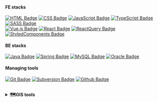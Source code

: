 <!-- ### Hi there 👋 -->
#### FE stacks
[![HTML Badge](https://img.shields.io/badge/HTML5-black?style=flat-square&logo=html5&logoColor=white&color=E34F26)](https://developer.mozilla.org/en-US/docs/Web/HTML)
[![CSS Badge](https://img.shields.io/badge/CSS3-black?style=flat-square&logo=css3&logoColor=white&color=1572B6)](https://developer.mozilla.org/en-US/docs/Web/CSS)
[![JavaScript Badge](https://img.shields.io/badge/JavaScript-black?style=flat-square&logo=JavaScript&logoColor=black&color=F7DF1E)](https://developer.mozilla.org/en-US/docs/Web/JavaScript)
[![TypeScript Badge](https://img.shields.io/badge/TypeScript-white?style=flat-square&logo=TypeScript&logoColor=white&color=3178C6)](https://www.typescriptlang.org/)
[![SASS Badge](https://img.shields.io/badge/SASS-black?style=flat-square&logo=SASS&logoColor=white&color=CC6699)](https://sass-lang.com/)  
[![Vue.js Badge](https://img.shields.io/badge/Vue.js-black?style=flat-square&logo=Vue.js&logoColor=white&color=4FC08D)](https://vuejs.org/)
[![React Badge](https://img.shields.io/badge/React-black?style=flat-square&logo=React&logoColor=black&color=61DAFB)](https://reactjs.org/)
[![ReactQuery Badge](https://img.shields.io/badge/React&nbsp;Query-black?style=flat-square&logo=ReactQuery&logoColor=white&color=FF4154)](https://tanstack.com/query/v4/docs/react/overview)
[![StyledComponents Badge](https://img.shields.io/badge/StyledComponents-white?style=flat-square&logo=styledcomponents&logoColor=white&color=DB7093)](https://styled-components.com/)

#### BE stacks
[![Java Badge](https://img.shields.io/badge/Java-white?style=flat-square&logo=Java&logoColor=white&color=da1e20)](https://www.java.com/ko/)
[![Spring Badge](https://img.shields.io/badge/Spring&nbsp;Boot-white?style=flat-square&logo=SpringBoot&logoColor=white&color=6DB33F)](https://spring.io/tools/)
[![MySQL Badge](https://img.shields.io/badge/MySQL-white?style=flat-square&logo=MySQL&logoColor=white&color=4479A1)](https://www.mysql.com/)
[![Oracle Badge](https://img.shields.io/badge/Oracle-white?style=flat-square&logo=Oracle&logoColor=white&color=F80000)](https://www.oracle.com/)

#### Managing tools
[![Git Badge](https://img.shields.io/badge/Git-white?style=flat-square&logo=Git&logoColor=white&color=F05032)](https://git-scm.com/)
[![Subversion Badge](https://img.shields.io/badge/SVN-white?style=flat-square&logo=subversion&logoColor=white&color=809CC9)](https://subversion.apache.org/)
[![Github Badge](https://img.shields.io/badge/Github-white?style=flat-square&logo=Github&logoColor=white&color=181717)](https://github.com/) 

<br/>

<details>
<summary>
  <strong>🗺GIS tools</strong>
</summary>
  <br/>
   <a href="https://openlayers.org/"><img src="https://img.shields.io/badge/OpenLayers-white?style=flat-square&logo=OpenLayers&logoColor=white&color=1F6B75"/></a>
   <a href="https://leafletjs.com/"><img src="https://img.shields.io/badge/Leaflet-white?style=flat-square&logo=Leaflet&logoColor=white&color=199900"/></a>
   <a href="https://geoserver.org/"><img src="https://img.shields.io/badge/GeoServer-white?style=flat-square&logo=GeoServer&logoColor=white&color=0093c9"/></a>
   <a href="https://qgis.org/en/site/"><img src="https://img.shields.io/badge/Qgis-white?style=flat-square&logo=Qgis&logoColor=white&color=589632"/></a>
   <a href="https://www.oracle.com/"><img src="https://img.shields.io/badge/Oracle-white?style=flat-square&logo=Oracle&logoColor=white&color=F80000"/></a>
</details>

<!--
#### GIS tools
[![OpenLayers Badge](https://img.shields.io/badge/OpenLayers-white?style=flat-square&logo=OpenLayers&logoColor=white&color=1F6B75)](https://openlayers.org/) 
[![Leaflet Badge](https://img.shields.io/badge/Leaflet-white?style=flat-square&logo=Leaflet&logoColor=white&color=199900)](https://leafletjs.com/)
[![GeoServer Badge](https://img.shields.io/badge/GeoServer-white?style=flat-square&logo=GeoServer&logoColor=white&color=0093c9)](https://geoserver.org/)
[![QGIS Badge](https://img.shields.io/badge/Qgis-white?style=flat-square&logo=Qgis&logoColor=white&color=589632)](https://qgis.org/en/site/)
[![Oracle Badge](https://img.shields.io/badge/Oracle-white?style=flat-square&logo=Oracle&logoColor=white&color=F80000)](https://www.oracle.com/)
-->

<!-- ![GitHub stats](https://github-readme-stats.vercel.app/api/top-langs/?username=magpiie&layout=compact) -->
